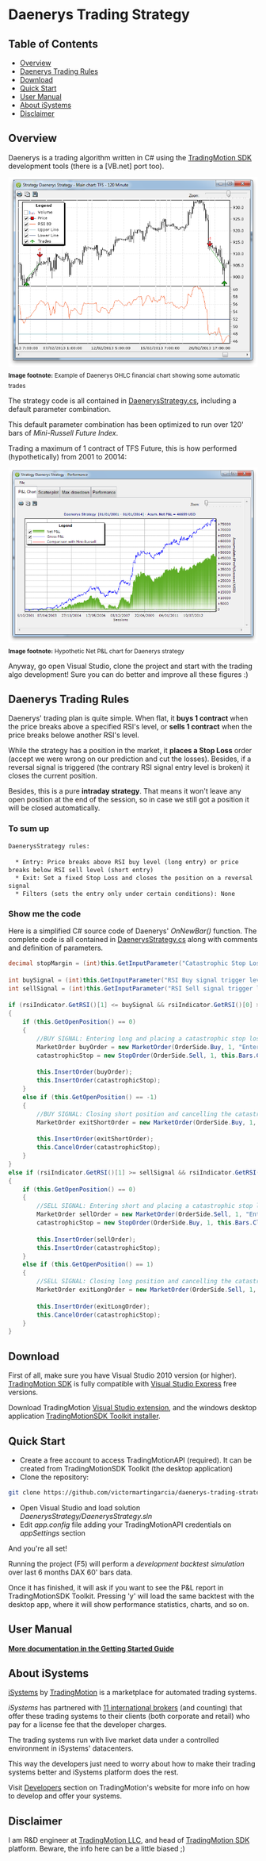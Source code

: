 Daenerys Trading Strategy
============================================

Table of Contents
----

* [Overview](#overview)
* [Daenerys Trading Rules](#daenerys-trading-rules)
* [Download](#download)
* [Quick Start](#quick-start)
* [User Manual](#user-manual)
* [About iSystems](#about-isystems)
* [Disclaimer](#disclaimer)

Overview
----

Daenerys is a trading algorithm written in C# using the [TradingMotion SDK] development tools (there is a [VB.net] port too).

![OHLC example chart](markdown_files/OHLC.png)
<sub>__Image footnote:__ Example of Daenerys OHLC financial chart showing some automatic trades</sub>

The strategy code is all contained in [DaenerysStrategy.cs], including a default parameter combination.

This default parameter combination has been optimized to run over 120' bars of _Mini-Russell Future Index_.

Trading a maximum of 1 contract of TFS Future, this is how performed (hypothetically) from 2001 to 20014:

![Net P&L chart](markdown_files/PL.png)
<sub>__Image footnote:__ Hypothetic Net P&L chart for Daenerys strategy</sub>

Anyway, go open Visual Studio, clone the project and start with the trading algo development! Sure you can do better and improve all these figures :)

Daenerys Trading Rules
----

Daenerys' trading plan is quite simple. When flat, it __buys 1 contract__ when the price breaks above a specified RSI's level, or __sells 1 contract__ when the price breaks belowe another RSI's level.

While the strategy has a position in the market, it __places a Stop Loss__ order (accept we were wrong on our prediction and cut the losses). Besides, if a reversal signal is triggered (the contrary RSI signal entry level is broken) it closes the current position.

Besides, this is a pure __intraday strategy__. That means it won't leave any open position at the end of the session, so in case we still got a position it will be closed automatically.

### To sum up ###
```
DaenerysStrategy rules:

  * Entry: Price breaks above RSI buy level (long entry) or price breaks below RSI sell level (short entry)
  * Exit: Set a fixed Stop Loss and closes the position on a reversal signal
  * Filters (sets the entry only under certain conditions): None
```

### Show me the code ###

Here is a simplified C# source code of Daenerys' _OnNewBar()_ function. The complete code is all contained in [DaenerysStrategy.cs] along with comments and definition of parameters.

```csharp
decimal stopMargin = (int)this.GetInputParameter("Catastrophic Stop Loss ticks distance") * this.GetMainChart().Symbol.TickSize;

int buySignal = (int)this.GetInputParameter("RSI Buy signal trigger level");
int sellSignal = (int)this.GetInputParameter("RSI Sell signal trigger level");

if (rsiIndicator.GetRSI()[1] <= buySignal && rsiIndicator.GetRSI()[0] > buySignal && this.GetOpenPosition() != 1)
{
    if (this.GetOpenPosition() == 0)
    {
        //BUY SIGNAL: Entering long and placing a catastrophic stop loss
        MarketOrder buyOrder = new MarketOrder(OrderSide.Buy, 1, "Enter long position");
        catastrophicStop = new StopOrder(OrderSide.Sell, 1, this.Bars.Close[0] - stopMargin, "Catastrophic stop long exit");

        this.InsertOrder(buyOrder);
        this.InsertOrder(catastrophicStop);
    }
    else if (this.GetOpenPosition() == -1)
    {
        //BUY SIGNAL: Closing short position and cancelling the catastrophic stop loss order
        MarketOrder exitShortOrder = new MarketOrder(OrderSide.Buy, 1, "Exit short position (reversal exit signal)");

        this.InsertOrder(exitShortOrder);
        this.CancelOrder(catastrophicStop);
    }
}
else if (rsiIndicator.GetRSI()[1] >= sellSignal && rsiIndicator.GetRSI()[0] < sellSignal && this.GetOpenPosition() != -1)
{
    if (this.GetOpenPosition() == 0)
    {
        //SELL SIGNAL: Entering short and placing a catastrophic stop loss
        MarketOrder sellOrder = new MarketOrder(OrderSide.Sell, 1, "Enter short position");
        catastrophicStop = new StopOrder(OrderSide.Buy, 1, this.Bars.Close[0] + stopMargin, "Catastrophic stop short exit");

        this.InsertOrder(sellOrder);
        this.InsertOrder(catastrophicStop);
    }
    else if (this.GetOpenPosition() == 1)
    {
        //SELL SIGNAL: Closing long position and cancelling the catastrophic stop loss order
        MarketOrder exitLongOrder = new MarketOrder(OrderSide.Sell, 1, "Exit long position (reversal exit signal)");

        this.InsertOrder(exitLongOrder);
        this.CancelOrder(catastrophicStop);
    }
}
```

Download
----

First of all, make sure you have Visual Studio 2010 version (or higher). [TradingMotion SDK] is fully compatible with [Visual Studio Express] free versions.

Download TradingMotion [Visual Studio extension], and the windows desktop application [TradingMotionSDK Toolkit installer].


Quick Start
----

* Create a free account to access TradingMotionAPI (required). It can be created from TradingMotionSDK Toolkit (the desktop application)
* Clone the repository:
```sh
git clone https://github.com/victormartingarcia/daenerys-trading-strategy-csharp
```
* Open Visual Studio and load solution _DaenerysStrategy/DaenerysStrategy.sln_
* Edit _app.config_ file adding your TradingMotionAPI credentials on _appSettings_ section

And you're all set!

Running the project (F5) will perform a _development backtest simulation_ over last 6 months DAX 60' bars data.

Once it has finished, it will ask if you want to see the P&L report in TradingMotionSDK Toolkit. Pressing 'y' will load the same backtest with the desktop app, where it will show performance statistics, charts, and so on.

User Manual
----

__[More documentation in the Getting Started Guide]__

About iSystems
----

[iSystems] by [TradingMotion] is a marketplace for automated trading systems.

_iSystems_ has partnered with [11 international brokers](http://www.tradingmotion.com/Brokers) (and counting) that offer these trading systems to their clients (both corporate and retail) who pay for a license fee that the developer charges.

The trading systems run with live market data under a controlled environment in iSystems' datacenters.

This way the developers just need to worry about how to make their trading systems better and iSystems platform does the rest.

Visit [Developers] section on TradingMotion's website for more info on how to develop and offer your systems.

Disclaimer
----

I am R&D engineer at [TradingMotion LLC], and head of [TradingMotion SDK] platform. Beware, the info here can be a little biased ;)

  [VB.net port]: https://github.com/victormartingarcia/daenerys-trading-strategy-vbnet
  [TradingMotion SDK]: http://sdk.tradingmotion.com
  [DaenerysStrategy.cs]: DaenerysStrategy/DaenerysStrategy.cs
  [iSystems platform]: https://www.isystems.com
  [iSystems.com]: https://www.isystems.com
  [iSystems]: https://www.isystems.com
  [TradingMotion LLC]: http://www.tradingmotion.com
  [TradingMotion]: http://www.tradingmotion.com
  [Developers]: http://www.tradingmotion.com/Strategies/Developers
  [Visual Studio Express]: http://www.visualstudio.com/en-us/downloads#d-2010-express
  [TradingMotion SDK website]: http://sdk.tradingmotion.com
  [TradingMotionSDK Toolkit installer]: http://sdk.tradingmotion.com/files/TradingMotionSDKInstaller.msi
  [Visual Studio extension]: http://sdk.tradingmotion.com/files/TradingMotionSDK_VisualStudio.vsix
  [More documentation in the Getting Started Guide]: http://sdk.tradingmotion.com/GettingStarted
